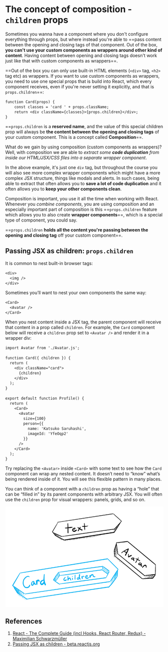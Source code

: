 # The concept of composition - `children` props

Sometimes you wanna have a component where you don't configure everything through props, but where instead you're able to ==pass content between the opening and closing tags of that component. Out of the box, **you can't use your custom components as wrappers around other kind of content**. Having content between opening and closing tags doesn't work just like that with custom components as wrappers==.

==Out of the box you can only use built-in HTML elements (`<div>` tag, `<h2>` tag etc) as wrappers. If you want to use custom components as wrappers, you need to use one special props that is build into React, which every component receives, even if you're never setting it explicitly, and that is `props.children`==:

```react
function Card(props) {
    const classes = 'card ' + props.className;
    return <div className={classes}>{props.children}</div>;
}
```

==`props.children` is a **reserved name**, and the value of this special children prop will always be **the content between the opening and closing tags** of your custom component. This is a concept called **Composition**==.

What do we gain by using composition (custom components as wrappers)? Well, with composition we are able to _extract some **code duplication** from inside our HTML/JSX/CSS files into a separate wrapper component_.

In the above example, it's just one `div` tag, but throughout the course you will also see more complex wrapper components which might have a more complex JSX structure, things like modals and alerts. In such cases, being able to extract that often allows you to **save a lot of code duplication** and it often allows you to **keep your other components clean**.

Composition is important, you use it all the time when working with React. Whenever you _combine components_, you are using composition and an especially important part of composition is this ==`props.children` feature which allows you to also create **wrapper components**==, which is a special type of component, you could say.

==`props.children` **holds all the content you're passing between the opening and closing tag** off your custom component==.

## Passing JSX as children: `props.children`

It is common to nest built-in browser tags:

```react
<div>
  <img />
</div>
```

Sometimes you’ll want to nest your own components the same way:

```react
<Card>
  <Avatar />
</Card>
```

When you nest content inside a JSX tag, the parent component will receive that content in a prop called `children`. For example, the `Card` component below will receive a `children` prop set to `<Avatar />` and render it in a wrapper div:

```react
import Avatar from './Avatar.js';

function Card({ children }) {
  return (
    <div className="card">
      {children}
    </div>
  );
}

export default function Profile() {
  return (
    <Card>
      <Avatar
        size={100}
        person={{ 
          name: 'Katsuko Saruhashi',
          imageId: 'YfeOqp2'
        }}
      />
    </Card>
  );
}
```

Try replacing the `<Avatar>` inside `<Card>` with some text to see how the `Card` component can wrap any nested content. It doesn’t need to “know” what’s being rendered inside of it. You will see this flexible pattern in many places.

You can think of a component with a `children` prop as having a “hole” that can be “filled in” by its parent components with arbitrary JSX. You will often use the `children` prop for visual wrappers: panels, grids, and so on.

![037_props_children](..\img\037_props_children.jpg)

## References

1. [React - The Complete Guide (incl Hooks, React Router, Redux) - Maximilian Schwarzmüller](https://www.udemy.com/course/react-the-complete-guide-incl-redux/)
1. [Passing JSX as children - beta.reactjs.org](https://beta.reactjs.org/learn/passing-props-to-a-component#passing-jsx-as-children)
